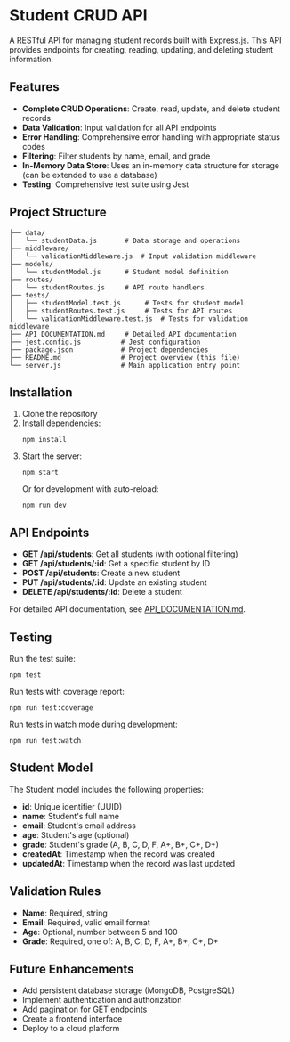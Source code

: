 # Student CRUD API

A RESTful API for managing student records built with Express.js. This API provides endpoints for creating, reading, updating, and deleting student information.

## Features

- **Complete CRUD Operations**: Create, read, update, and delete student records
- **Data Validation**: Input validation for all API endpoints
- **Error Handling**: Comprehensive error handling with appropriate status codes
- **Filtering**: Filter students by name, email, and grade
- **In-Memory Data Store**: Uses an in-memory data structure for storage (can be extended to use a database)
- **Testing**: Comprehensive test suite using Jest

## Project Structure

```
├── data/
│   └── studentData.js       # Data storage and operations
├── middleware/
│   └── validationMiddleware.js  # Input validation middleware
├── models/
│   └── studentModel.js      # Student model definition
├── routes/
│   └── studentRoutes.js     # API route handlers
├── tests/
│   ├── studentModel.test.js      # Tests for student model
│   ├── studentRoutes.test.js     # Tests for API routes
│   └── validationMiddleware.test.js  # Tests for validation middleware
├── API_DOCUMENTATION.md     # Detailed API documentation
├── jest.config.js          # Jest configuration
├── package.json            # Project dependencies
├── README.md               # Project overview (this file)
└── server.js               # Main application entry point
```

## Installation

1. Clone the repository
2. Install dependencies:
   ```
   npm install
   ```
3. Start the server:
   ```
   npm start
   ```
   Or for development with auto-reload:
   ```
   npm run dev
   ```

## API Endpoints

- **GET /api/students**: Get all students (with optional filtering)
- **GET /api/students/:id**: Get a specific student by ID
- **POST /api/students**: Create a new student
- **PUT /api/students/:id**: Update an existing student
- **DELETE /api/students/:id**: Delete a student

For detailed API documentation, see [API_DOCUMENTATION.md](./API_DOCUMENTATION.md).

## Testing

Run the test suite:

```
npm test
```

Run tests with coverage report:

```
npm run test:coverage
```

Run tests in watch mode during development:

```
npm run test:watch
```

## Student Model

The Student model includes the following properties:

- **id**: Unique identifier (UUID)
- **name**: Student's full name
- **email**: Student's email address
- **age**: Student's age (optional)
- **grade**: Student's grade (A, B, C, D, F, A+, B+, C+, D+)
- **createdAt**: Timestamp when the record was created
- **updatedAt**: Timestamp when the record was last updated

## Validation Rules

- **Name**: Required, string
- **Email**: Required, valid email format
- **Age**: Optional, number between 5 and 100
- **Grade**: Required, one of: A, B, C, D, F, A+, B+, C+, D+

## Future Enhancements

- Add persistent database storage (MongoDB, PostgreSQL)
- Implement authentication and authorization
- Add pagination for GET endpoints
- Create a frontend interface
- Deploy to a cloud platform